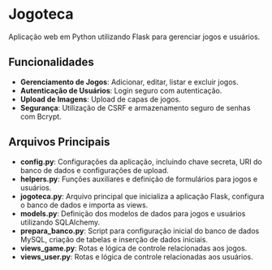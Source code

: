 # Jogoteca

Aplicação web em Python utilizando Flask para gerenciar jogos e usuários.

## Funcionalidades

- **Gerenciamento de Jogos**: Adicionar, editar, listar e excluir jogos.
- **Autenticação de Usuários**: Login seguro com autenticação.
- **Upload de Imagens**: Upload de capas de jogos.
- **Segurança**: Utilização de CSRF e armazenamento seguro de senhas com Bcrypt.

## Arquivos Principais

- **config.py**: Configurações da aplicação, incluindo chave secreta, URI do banco de dados e configurações de upload.
- **helpers.py**: Funções auxiliares e definição de formulários para jogos e usuários.
- **jogoteca.py**: Arquivo principal que inicializa a aplicação Flask, configura o banco de dados e importa as views.
- **models.py**: Definição dos modelos de dados para jogos e usuários utilizando SQLAlchemy.
- **prepara_banco.py**: Script para configuração inicial do banco de dados MySQL, criação de tabelas e inserção de dados iniciais.
- **views_game.py**: Rotas e lógica de controle relacionadas aos jogos.
- **views_user.py**: Rotas e lógica de controle relacionadas aos usuários.